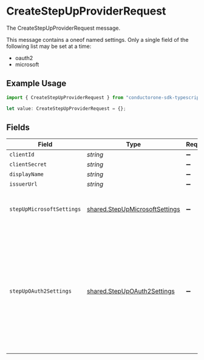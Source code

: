 # CreateStepUpProviderRequest

The CreateStepUpProviderRequest message.

This message contains a oneof named settings. Only a single field of the following list may be set at a time:
  - oauth2
  - microsoft


## Example Usage

```typescript
import { CreateStepUpProviderRequest } from "conductorone-sdk-typescript/sdk/models/shared";

let value: CreateStepUpProviderRequest = {};
```

## Fields

| Field                                                                                                                                                                                                                                                                                                                                                            | Type                                                                                                                                                                                                                                                                                                                                                             | Required                                                                                                                                                                                                                                                                                                                                                         | Description                                                                                                                                                                                                                                                                                                                                                      |
| ---------------------------------------------------------------------------------------------------------------------------------------------------------------------------------------------------------------------------------------------------------------------------------------------------------------------------------------------------------------- | ---------------------------------------------------------------------------------------------------------------------------------------------------------------------------------------------------------------------------------------------------------------------------------------------------------------------------------------------------------------- | ---------------------------------------------------------------------------------------------------------------------------------------------------------------------------------------------------------------------------------------------------------------------------------------------------------------------------------------------------------------- | ---------------------------------------------------------------------------------------------------------------------------------------------------------------------------------------------------------------------------------------------------------------------------------------------------------------------------------------------------------------- |
| `clientId`                                                                                                                                                                                                                                                                                                                                                       | *string*                                                                                                                                                                                                                                                                                                                                                         | :heavy_minus_sign:                                                                                                                                                                                                                                                                                                                                               | The clientId field.                                                                                                                                                                                                                                                                                                                                              |
| `clientSecret`                                                                                                                                                                                                                                                                                                                                                   | *string*                                                                                                                                                                                                                                                                                                                                                         | :heavy_minus_sign:                                                                                                                                                                                                                                                                                                                                               | The clientSecret field.                                                                                                                                                                                                                                                                                                                                          |
| `displayName`                                                                                                                                                                                                                                                                                                                                                    | *string*                                                                                                                                                                                                                                                                                                                                                         | :heavy_minus_sign:                                                                                                                                                                                                                                                                                                                                               | The displayName field.                                                                                                                                                                                                                                                                                                                                           |
| `issuerUrl`                                                                                                                                                                                                                                                                                                                                                      | *string*                                                                                                                                                                                                                                                                                                                                                         | :heavy_minus_sign:                                                                                                                                                                                                                                                                                                                                               | The issuerUrl field.                                                                                                                                                                                                                                                                                                                                             |
| `stepUpMicrosoftSettings`                                                                                                                                                                                                                                                                                                                                        | [shared.StepUpMicrosoftSettings](../../../sdk/models/shared/stepupmicrosoftsettings.md)                                                                                                                                                                                                                                                                          | :heavy_minus_sign:                                                                                                                                                                                                                                                                                                                                               | StepUpMicrosoftSettings represents a Microsoft Entra Provider using Conditional Access Policies to enforce step-up authentication.                                                                                                                                                                                                                               |
| `stepUpOAuth2Settings`                                                                                                                                                                                                                                                                                                                                           | [shared.StepUpOAuth2Settings](../../../sdk/models/shared/stepupoauth2settings.md)                                                                                                                                                                                                                                                                                | :heavy_minus_sign:                                                                                                                                                                                                                                                                                                                                               | StepUpOAuth2Settings repersents an OAuth2 provider that supports RFC 9470 <https://www.rfc-editor.org/rfc/rfc9470><br/><br/> Common ACR values for OAuth2 providers include:<br/>   - "urn:okta:loa:1fa:any" (okta)<br/>   - "urn:okta:loa:1fa:pwd" (okta)<br/>   - "urn:okta:loa:2fa:any" (okta)<br/>   - "urn:okta:loa:2fa:any:ifpossible" (okta)<br/>   - "phr" (okta)<br/>   - "phrh" (okta) |